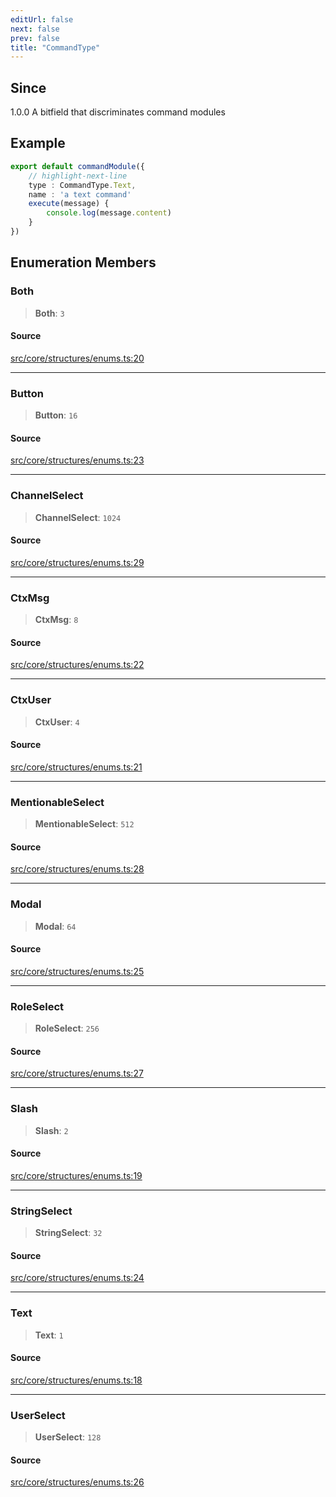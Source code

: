 ```yaml
---
editUrl: false
next: false
prev: false
title: "CommandType"
---
```


## Since

1.0.0
A bitfield that discriminates command modules

## Example

```ts
export default commandModule({
    // highlight-next-line
    type : CommandType.Text,
    name : 'a text command'
    execute(message) {
        console.log(message.content)
    }
})
```

## Enumeration Members

### Both

> **Both**: `3`

#### Source

[src/core/structures/enums.ts:20](https://github.com/sern-handler/handler/blob/513ac8edf4d89ef8d6a1ed18ea3d08f31adf7ddb/src/core/structures/enums.ts#L20)

***

### Button

> **Button**: `16`

#### Source

[src/core/structures/enums.ts:23](https://github.com/sern-handler/handler/blob/513ac8edf4d89ef8d6a1ed18ea3d08f31adf7ddb/src/core/structures/enums.ts#L23)

***

### ChannelSelect

> **ChannelSelect**: `1024`

#### Source

[src/core/structures/enums.ts:29](https://github.com/sern-handler/handler/blob/513ac8edf4d89ef8d6a1ed18ea3d08f31adf7ddb/src/core/structures/enums.ts#L29)

***

### CtxMsg

> **CtxMsg**: `8`

#### Source

[src/core/structures/enums.ts:22](https://github.com/sern-handler/handler/blob/513ac8edf4d89ef8d6a1ed18ea3d08f31adf7ddb/src/core/structures/enums.ts#L22)

***

### CtxUser

> **CtxUser**: `4`

#### Source

[src/core/structures/enums.ts:21](https://github.com/sern-handler/handler/blob/513ac8edf4d89ef8d6a1ed18ea3d08f31adf7ddb/src/core/structures/enums.ts#L21)

***

### MentionableSelect

> **MentionableSelect**: `512`

#### Source

[src/core/structures/enums.ts:28](https://github.com/sern-handler/handler/blob/513ac8edf4d89ef8d6a1ed18ea3d08f31adf7ddb/src/core/structures/enums.ts#L28)

***

### Modal

> **Modal**: `64`

#### Source

[src/core/structures/enums.ts:25](https://github.com/sern-handler/handler/blob/513ac8edf4d89ef8d6a1ed18ea3d08f31adf7ddb/src/core/structures/enums.ts#L25)

***

### RoleSelect

> **RoleSelect**: `256`

#### Source

[src/core/structures/enums.ts:27](https://github.com/sern-handler/handler/blob/513ac8edf4d89ef8d6a1ed18ea3d08f31adf7ddb/src/core/structures/enums.ts#L27)

***

### Slash

> **Slash**: `2`

#### Source

[src/core/structures/enums.ts:19](https://github.com/sern-handler/handler/blob/513ac8edf4d89ef8d6a1ed18ea3d08f31adf7ddb/src/core/structures/enums.ts#L19)

***

### StringSelect

> **StringSelect**: `32`

#### Source

[src/core/structures/enums.ts:24](https://github.com/sern-handler/handler/blob/513ac8edf4d89ef8d6a1ed18ea3d08f31adf7ddb/src/core/structures/enums.ts#L24)

***

### Text

> **Text**: `1`

#### Source

[src/core/structures/enums.ts:18](https://github.com/sern-handler/handler/blob/513ac8edf4d89ef8d6a1ed18ea3d08f31adf7ddb/src/core/structures/enums.ts#L18)

***

### UserSelect

> **UserSelect**: `128`

#### Source

[src/core/structures/enums.ts:26](https://github.com/sern-handler/handler/blob/513ac8edf4d89ef8d6a1ed18ea3d08f31adf7ddb/src/core/structures/enums.ts#L26)
